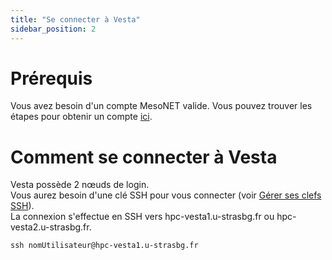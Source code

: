 ```yaml
---
title: "Se connecter à Vesta"
sidebar_position: 2
---
```


# Prérequis

Vous avez besoin d'un compte MesoNET valide. Vous pouvez trouver les étapes pour obtenir un compte [ici](https://www.mesonet.fr/documentation/user-documentation/acces/portail).

# Comment se connecter à Vesta

Vesta possède 2 nœuds de login.  
Vous aurez besoin d'une clé SSH pour vous connecter (voir [Gérer ses clefs SSH](https://www.mesonet.fr/documentation/user-documentation/acces/ssh)).  
La connexion s'effectue en SSH vers hpc-vesta1.u-strasbg.fr ou hpc-vesta2.u-strasbg.fr.

`ssh nomUtilisateur@hpc-vesta1.u-strasbg.fr`
